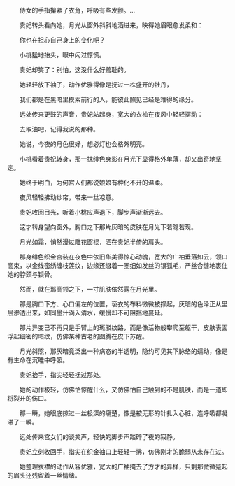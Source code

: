 　　侍女的手指攥紧了衣角，呼吸有些发颤。...

　　贵妃转头看向她，月光从窗外斜斜地洒进来，映得她眉眼愈发柔和：

　　你也在担心自己身上的变化吧？

　　小桃猛地抬头，眼中闪过惊慌。

　　贵妃却笑了：别怕，这没什么好羞耻的。

　　她轻轻放下袖子，动作优雅得像是抚过一株盛开的牡丹，

　　我们都是在黑暗里摸索前行的人，能彼此照见已经是难得的缘分。

　　远处传来更鼓的声音，贵妃站起身，宽大的衣袖在夜风中轻轻摆动：

　　去取油吧，记得我说的那种。

　　她说，今夜的月色很好，想必灯也会格外明亮。

　　小桃看着贵妃转身，那一抹绯色身影在月光下显得格外单薄，却又出奇地坚定。

　　她终于明白，为何宫人们都说娘娘有种化不开的温柔。

　　夜风轻轻拂动纱帘，带来一丝凉意。

　　贵妃收回目光，听着小桃应声退下，脚步声渐渐远去。

　　这才转身望向窗外，胸口之下那片灰暗的皮肤在月光下若隐若现。

　　月光如霜，悄然漫过雕花窗棂，洒在贵妃半倚的肩头。

　　那身绯色织金宫装在夜色中依旧华美得惊心动魄，宽大的广袖垂落如云，领口高束，以金线密绣缠枝莲纹，边缘还缀着一圈细如发丝的银狐毛，严丝合缝地裹住她的脖颈与锁骨。

　　然而，就在那高领之下，一寸肌肤依然露在月光里。

　　那是胸口下方、心口偏左的位置，亵衣的布料微微被撑起，灰暗的色泽正从里层渗透出来，如同墨汁滴入清水，缓慢却不可阻挡地蔓延。

　　那片异变已不再只是手臂上的斑驳纹路，而是像活物般攀爬至躯干，皮肤表面浮起细密的暗纹，仿佛某种古老的图腾在皮下苏醒。

　　月光斜照，那灰暗竟泛出一种病态的半透明，隐约可见其下脉络的蠕动，像是有生命在沉睡中呼吸。

　　贵妃抬手，指尖轻轻抚过那处。

　　她的动作极轻，仿佛怕惊醒什么，又仿佛怕自己触到的不是肌肤，而是一道即将裂开的伤口。

　　那一瞬，她眼底掠过一丝极深的痛楚，像是被无形的针扎入心脏，连呼吸都凝滞了一瞬。

　　远处传来宫女们的谈笑声，轻快的脚步声踏碎了夜的寂静。

　　贵妃立刻收回手，指尖在织金袖口上轻轻一拂，仿佛刚才的脆弱从未存在过。

　　她整理衣襟的动作从容优雅，宽大的广袖掩去了方才的异样，只剩那微微蹙起的眉头还残留着一丝情绪。